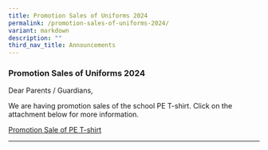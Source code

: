 ```yaml
---
title: Promotion Sales of Uniforms 2024
permalink: /promotion-sales-of-uniforms-2024/
variant: markdown
description: ""
third_nav_title: Announcements
---
```

<h3>Promotion Sales of Uniforms 2024</h3>
<p></p>
<p>Dear Parents / Guardians,</p>
<p>We are having promotion sales of the school PE T-shirt. Click on the attachment
below for more information.</p>
<p><a href="/files/Announcements/Promotion_Sale_of_Uniforms_SSS_17may24.pdf" rel="noopener noreferrer nofollow" target="_blank">Promotion Sale of PE T-shirt</a>
</p>
<hr>
<p></p>
<p></p>